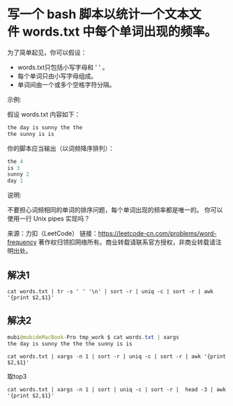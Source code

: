 # 写一个 bash 脚本以统计一个文本文件 words.txt 中每个单词出现的频率。

为了简单起见，你可以假设：
* words.txt只包括小写字母和 ' ' 。
* 每个单词只由小写字母组成。
* 单词间由一个或多个空格字符分隔。

示例:

假设 words.txt 内容如下：

```cpp
the day is sunny the the
the sunny is is
```

你的脚本应当输出（以词频降序排列）：

```cpp
the 4
is 3
sunny 2
day 1
```

说明:

不要担心词频相同的单词的排序问题，每个单词出现的频率都是唯一的。
你可以使用一行 Unix pipes 实现吗？

来源：力扣（LeetCode）
链接：https://leetcode-cn.com/problems/word-frequency
著作权归领扣网络所有。商业转载请联系官方授权，非商业转载请注明出处。

## 解决1

`cat words.txt | tr -s ' ' '\n' | sort -r | uniq -c | sort -r | awk '{print $2,$1}'`

## 解决2

```java
mubi@mubideMacBook-Pro tmp_work $ cat words.txt | xargs
the day is sunny the the the sunny is is
```

`cat words.txt | xargs -n 1 | sort -r | uniq -c | sort -r | awk '{print $2,$1}'`

取top3

`cat words.txt | xargs -n 1 | sort | uniq -c | sort -r |  head -3 | awk '{print $2,$1}'`
